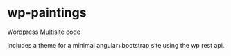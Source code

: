 # wp-paintings
Wordpress Multisite code

Includes a theme for a minimal angular+bootstrap site using the wp rest api.


